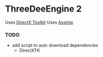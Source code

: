 # ThreeDeeEngine 2

Uses [DirectX Toolkit](https://github.com/microsoft/DirectXTK)
Uses [Assimp](https://github.com/assimp/assimp)

### TODO

- add script to auto download dependencies
    - DirectXTK